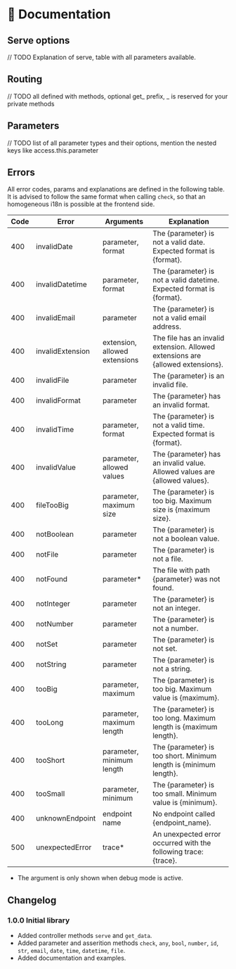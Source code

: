 # 🐽 Documentation

## Serve options

// TODO Explanation of serve, table with all parameters available.

## Routing

// TODO all defined with methods, optional get_ prefix, _ is reserved for your private methods

## Parameters

// TODO list of all parameter types and their options, mention the nested keys like access.this.parameter

## Errors

All error codes, params and explanations are defined in the following table. It is advised to follow the same format when calling `check`, so that an homogeneous i18n is possible at the frontend side.

| Code | Error | Arguments | Explanation |
| - | - | - | - |
| 400 | invalidDate | parameter, format | The {parameter} is not a valid date. Expected format is {format}. |
| 400 | invalidDatetime | parameter, format | The {parameter} is not a valid datetime. Expected format is {format}. |
| 400 | invalidEmail | parameter | The {parameter} is not a valid email address. |
| 400 | invalidExtension | extension, allowed extensions | The file has an invalid extension. Allowed extensions are {allowed extensions}. |
| 400 | invalidFile | parameter | The {parameter} is an invalid file. |
| 400 | invalidFormat | parameter | The {parameter} has an invalid format. |
| 400 | invalidTime | parameter, format | The {parameter} is not a valid time. Expected format is {format}. |
| 400 | invalidValue | parameter, allowed values | The {parameter} has an invalid value. Allowed values are {allowed values}. |
| 400 | fileTooBig | parameter, maximum size | The {parameter} is too big. Maximum size is {maximum size}. |
| 400 | notBoolean | parameter | The {parameter} is not a boolean value. |
| 400 | notFile | parameter | The {parameter} is not a file. |
| 400 | notFound | parameter* | The file with path {parameter} was not found. |
| 400 | notInteger | parameter | The {parameter} is not an integer. |
| 400 | notNumber | parameter | The {parameter} is not a number. |
| 400 | notSet | parameter | The {parameter} is not set. |
| 400 | notString | parameter | The {parameter} is not a string. |
| 400 | tooBig | parameter, maximum | The {parameter} is too big. Maximum value is {maximum}. |
| 400 | tooLong | parameter, maximum length | The {parameter} is too long. Maximum length is {maximum length}. |
| 400 | tooShort | parameter, minimum length | The {parameter} is too short. Minimum length is {minimum length}. |
| 400 | tooSmall | parameter, minimum | The {parameter} is too small. Minimum value is {minimum}. |
| 400 | unknownEndpoint | endpoint name | No endpoint called {endpoint_name}. |
| 500 | unexpectedError | trace* | An unexpected error occurred with the following trace: {trace}. |

* The argument is only shown when debug mode is active.

## Changelog

### 1.0.0 Initial library

* Added controller methods `serve` and `get_data`.
* Added parameter and asserition methods `check`, `any`, `bool`, `number`, `id`, `str`, `email`, `date`, `time`, `datetime`, `file`.
* Added documentation and examples.